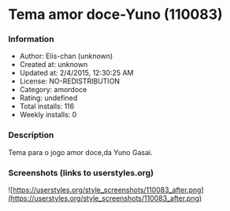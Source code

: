 # Tema amor doce-Yuno (110083)

### Information
- Author: Elis-chan (unknown)
- Created at: unknown
- Updated at: 2/4/2015, 12:30:25 AM
- License: NO-REDISTRIBUTION
- Category: amordoce
- Rating: undefined
- Total installs: 116
- Weekly installs: 0


### Description
Tema para o jogo amor doce,da Yuno Gasai.


### Screenshots (links to userstyles.org)
![https://userstyles.org/style_screenshots/110083_after.png](https://userstyles.org/style_screenshots/110083_after.png)


